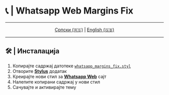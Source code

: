 # 📞 | Whatsapp Web Margins Fix

<div align="center">

---

[Српски (🇷🇸)](README.md) | [English (🇬🇧)](README-en.md)

---

</div>

## 🛠 | Инсталација

1. Копирајте садржај датотеке [`whatsapp_margins_fix.styl`](whatsapp_margins_fix.styl)
2. Отворите [**Stylus**](https://github.com/openstyles/stylus) додатак
3. Креирајте нови стил за [**Whatsapp Web**](https://web.whatsapp.com/) сајт
4. Налепите копирани садржај у нови стил
5. Сачувајте и активирајте тему
